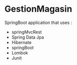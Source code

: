 # GestionMagasin


SpringBoot application that uses :
  - springMvcRest 
  - Spring Data Jpa
  - Hibernate
  - springBoot 
  - Lombok 
  - Junit
